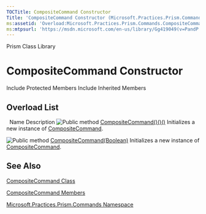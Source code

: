 ```yaml
---
TOCTitle: CompositeCommand Constructor
Title: 'CompositeCommand Constructor (Microsoft.Practices.Prism.Commands)'
ms:assetid: 'Overload:Microsoft.Practices.Prism.Commands.CompositeCommand.\#ctor'
ms:mtpsurl: 'https://msdn.microsoft.com/en-us/library/Gg419049(v=PandP.50)'
---
```


Prism Class Library

CompositeCommand Constructor
============================

Include Protected Members
Include Inherited Members

Overload List
-------------

<span id="overloadMembersTableToggle"></span>
 
Name
Description
![](https://msdn.microsoft.com/en-us/Gg419049.pubmethod(en-us,PandP.50).gif "Public method")
[CompositeCommand()()()](https://msdn.microsoft.com/m:microsoft.practices.prism.commands.compositecommand.)
Initializes a new instance of [CompositeCommand](https://msdn.microsoft.com/t:microsoft.practices.prism.commands.compositecommand).

![](https://msdn.microsoft.com/en-us/Gg419049.pubmethod(en-us,PandP.50).gif "Public method")
[CompositeCommand(Boolean)](https://msdn.microsoft.com/m:microsoft.practices.prism.commands.compositecommand.)
Initializes a new instance of [CompositeCommand](https://msdn.microsoft.com/t:microsoft.practices.prism.commands.compositecommand).

See Also
--------

<span id="seeAlsoToggle"></span>
[CompositeCommand Class](https://msdn.microsoft.com/t:microsoft.practices.prism.commands.compositecommand)

[CompositeCommand Members](https://msdn.microsoft.com/allmembers.t:microsoft.practices.prism.commands.compositecommand)

[Microsoft.Practices.Prism.Commands Namespace](https://msdn.microsoft.com/n:microsoft.practices.prism.commands)
